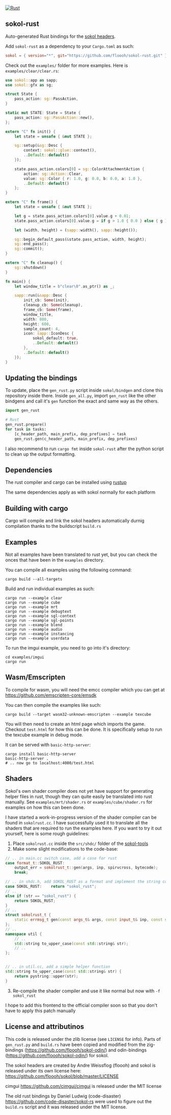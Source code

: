 [![Rust](https://github.com/floooh/sokol-rust/actions/workflows/main.yml/badge.svg)](https://github.com/floooh/sokol-rust/actions/workflows/main.yml)

## sokol-rust
Auto-generated Rust bindings for the [sokol headers](https://github.com/floooh/sokol).

Add `sokol-rust` as a dependency to your `Cargo.toml` as such:
```toml
sokol = { version="*", git="https://github.com/floooh/sokol-rust.git" }
```

Check out the `examples/` folder for more examples. Here is `examples/clear/clear.rs`:
```rust
use sokol::app as sapp;
use sokol::gfx as sg;

struct State {
    pass_action: sg::PassAction,
}

static mut STATE: State = State {
    pass_action: sg::PassAction::new(),
};

extern "C" fn init() {
    let state = unsafe { &mut STATE };

    sg::setup(&sg::Desc {
        context: sokol::glue::context(),
        ..Default::default()
    });

    state.pass_action.colors[0] = sg::ColorAttachmentAction {
        action: sg::Action::Clear,
        value: sg::Color { r: 1.0, g: 0.0, b: 0.0, a: 1.0 },
        ..Default::default()
    };
}

extern "C" fn frame() {
    let state = unsafe { &mut STATE };

    let g = state.pass_action.colors[0].value.g + 0.01;
    state.pass_action.colors[0].value.g = if g > 1.0 { 0.0 } else { g };

    let (width, height) = (sapp::width(), sapp::height());

    sg::begin_default_pass(&state.pass_action, width, height);
    sg::end_pass();
    sg::commit();
}

extern "C" fn cleanup() {
    sg::shutdown()
}

fn main() {
    let window_title = b"clear\0".as_ptr() as _;

    sapp::run(&sapp::Desc {
        init_cb: Some(init),
        cleanup_cb: Some(cleanup),
        frame_cb: Some(frame),
        window_title,
        width: 800,
        height: 600,
        sample_count: 4,
        icon: sapp::IconDesc {
            sokol_default: true,
            ..Default::default()
        },
        ..Default::default()
    });
}
```

## Updating the bindings
To update, place the `gen_rust.py` script inside `sokol/bindgen` and clone this repository inside there. 
Inside `gen_all.py`, import `gen_rust` like the other bindgens and call it's `gen` function the exact and
same way as the others.

```python
import gen_rust

# Rust
gen_rust.prepare()
for task in tasks:
    [c_header_path, main_prefix, dep_prefixes] = task
    gen_rust.gen(c_header_path, main_prefix, dep_prefixes)
```

I also recommend to run `cargo fmt` inside `sokol-rust` after the python script to clean up the output formatting.

## Dependencies
The rust compiler and cargo can be installed using [rustup](https://rustup.rs/)

The same dependencies apply as with sokol normally for each platform 

## Building with cargo
Cargo will compile and link the sokol headers automatically durnig compilation thanks to the buildscript `build.rs`

## Examples
Not all examples have been translated to rust yet, but you can check the onces that have been in the `examples` directory.

You can compile all examples using the following command:
```console
cargo build --all-targets
```

Build and run individual examples as such:
```console
cargo run --example clear
cargo run --example cube
cargo run --example mrt
cargo run --example debugtext
cargo run --example sgl-context
cargo run --example sgl-points
cargo run --example blend
cargo run --example audio
cargo run --example instancing
cargo run --example userdata
```

To run the imgui example, you need to go into it's directory:
```console
cd examples/imgui
cargo run
```

## Wasm/Emscripten
To compile for wasm, you will need the emcc compiler which you can get at https://github.com/emscripten-core/emsdk

You can then compile the examples like such:

```console
cargo build --target wasm32-unknown-emscripten --example texcube
```

You will then need to create an html page which imports the game. Checkout `test.html` for how this can be done. It is specifically setup to
run the texcube example in debug mode.

It can be served with `basic-http-server`:
```console
cargo install basic-http-server
basic-http-server .
# .. now go to localhost:4000/test.html
```

## Shaders
Sokol's own shader compiler does not yet have support for generating helper files in rust, though they can quite easily
be translated into rust manually. See `examples/mrt/shader.rs` or `examples/cube/shader.rs` for examples on how this can been done.

I have started a work-in-progress version of the shader compiler can be found in `sokolrust.cc`. I have successfully used it to translate all the shaders that
are required to run the examples here. If you want to try it out yourself, here is some rough guidelines:

1. Place `sokolrust.cc` inside the `src/shdc/` folder of the [sokol-tools](https://github.com/floooh/sokol-tools)
2. Make some slight modifications to the code-base:
```cpp
// .. in main.cc switch case, add a case for rust
case format_t::SOKOL_RUST:
    output_err = sokolrust_t::gen(args, inp, spirvcross, bytecode);
    break;

// .. in shdc.h, add SOKOL_RUST as a format and implement the string conversions
case SOKOL_RUST:    return "sokol_rust";
// ..
else if (str == "sokol_rust") {
    return SOKOL_RUST;
}
// ..
struct sokolrust_t {
    static errmsg_t gen(const args_t& args, const input_t& inp, const std::array<spirvcross_t,slang_t::NUM>& spirvcross, const std::array<bytecode_t,slang_t::NUM>& bytecode);
};
// ..
namespace util {
    // ..
    std::string to_upper_case(const std::string& str);
    // ..
};


// .. in util.cc, add a simple helper function
std::string to_upper_case(const std::string& str) {
    return pystring::upper(str);
}
```
3. Re-compile the shader compiler and use it like normal but now with `-f sokol_rust`

I hope to add this frontend to the official compiler soon so that you don't have to apply this patch manually 

## License and attributinos
This code is released under the zlib license (see `LICENSE` for info). Parts of `gen_rust.py` and `build.rs` have been copied and modified from
the zig-bindings (https://github.com/floooh/sokol-odin/) and odin-bindings (https://github.com/floooh/sokol-odin/) for sokol.

The sokol headers are created by Andre Weissflog (floooh) and sokol is released under its own license here: https://github.com/floooh/sokol/blob/master/LICENSE

cimgui https://github.com/cimgui/cimgui is released under the MIT license

The old rust bindings by Daniel Ludwig (code-disaster) https://github.com/code-disaster/sokol-rs were used to figure out the `build.rs` script and it was released under the MIT license.
